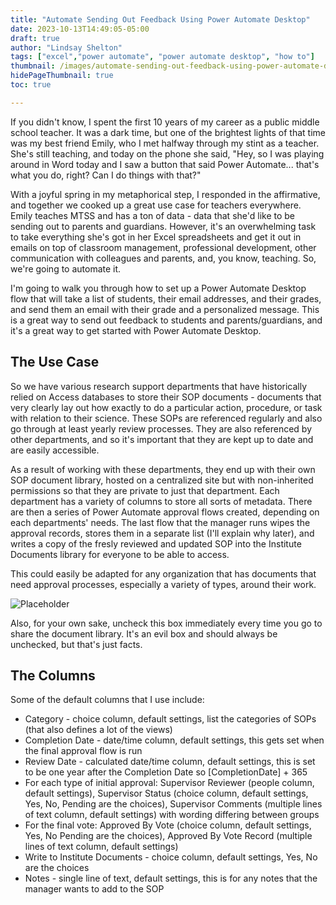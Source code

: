 ```yaml
---
title: "Automate Sending Out Feedback Using Power Automate Desktop"
date: 2023-10-13T14:49:05-05:00
draft: true
author: "Lindsay Shelton"
tags: ["excel","power automate", "power automate desktop", "how to"]
thumbnail: /images/automate-sending-out-feedback-using-power-automate-desktop1.png
hidePageThumbnail: true
toc: true

---
```


If you didn't know, I spent the first 10 years of my career as a public middle school teacher.  It was a dark time, but one of the brightest lights of that time was my best friend Emily, who I met halfway through my stint as a teacher.  She's still teaching, and today on the phone she said, "Hey, so I was playing around in Word today and I saw a button that said Power Automate... that's what you do, right?  Can I do things with that?"

With a joyful spring in my metaphorical step, I responded in the affirmative, and together we cooked up a great use case for teachers everywhere.  Emily teaches MTSS and has a ton of data - data that she'd like to be sending out to parents and guardians.  However, it's an overwhelming task to take everything she's got in her Excel spreadsheets and get it out in emails on top of classroom management, professional development, other communication with colleagues and parents, and, you know, teaching.  So, we're going to automate it.

I'm going to walk you through how to set up a Power Automate Desktop flow that will take a list of students, their email addresses, and their grades, and send them an email with their grade and a personalized message.  This is a great way to send out feedback to students and parents/guardians, and it's a great way to get started with Power Automate Desktop.




## The Use Case

So we have various research support departments that have historically relied on Access databases to store their SOP documents - documents that very clearly lay out how exactly to do a particular action, procedure, or task with relation to their science.  These SOPs are referenced regularly and also go through at least yearly review processes.  They are also referenced by other departments, and so it's important that they are kept up to date and are easily accessible.

As a result of working with these departments, they end up with their own SOP document library, hosted on a centralized site but with non-inherited permissions so that they are private to just that department.  Each department has a variety of columns to store all sorts of metadata.  There are then a series of Power Automate approval flows created, depending on each departments' needs.  The last flow that the manager runs wipes the approval records, stores them in a separate list (I'll explain why later), and writes a copy of the fresly reviewed and updated SOP into the Institute Documents library for everyone to be able to access.

This could easily be adapted for any organization that has documents that need approval processes, especially a variety of types, around their work.

![Placeholder](/images/building-an-sop-library-and-approval-system2.png)

Also, for your own sake, uncheck this box immediately every time you go to share the document library.  It's an evil box and should always be unchecked, but that's just facts.

## The Columns

Some of the default columns that I use include:
* Category - choice column, default settings, list the categories of SOPs (that also defines a lot of the views)
* Completion Date - date/time column, default settings, this gets set when the final approval flow is run
* Review Date - calculated date/time column, default settings, this is set to be one year after the Completion Date so [CompletionDate] + 365
* For each type of initial approval: Supervisor Reviewer (people column, default settings), Supervisor Status (choice column, default settings, Yes, No, Pending are the choices), Supervisor Comments (multiple lines of text column, default settings) with wording differing between groups
* For the final vote:  Approved By Vote (choice column, default settings, Yes, No Pending are the choices), Approved By Vote Record (multiple lines of text column, default settings)
* Write to Institute Documents - choice column, default settings, Yes, No are the choices
* Notes - single line of text, default settings, this is for any notes that the manager wants to add to the SOP